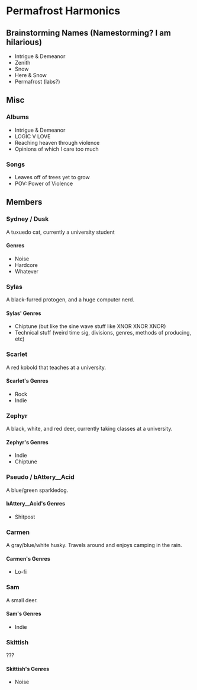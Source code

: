 # Permafrost Harmonics

## Brainstorming Names (Namestorming? I am hilarious)

- Intrigue & Demeanor
- Zenith
- Snow
- Here & Snow
- Permafrost (labs?)

## Misc

### Albums

- Intrigue & Demeanor
- LOGIC V LOVE
- Reaching heaven through violence
- Opinions of which I care too much

### Songs

- Leaves off of trees yet to grow
- POV: Power of Violence

## Members

### Sydney / Dusk

A tuxuedo cat, currently a university student

#### Genres

- Noise
- Hardcore
- Whatever

### Sylas

A black-furred protogen, and a huge computer nerd.

#### Sylas' Genres

- Chiptune (but like the sine wave stuff like XNOR XNOR XNOR)
- Technical stuff (weird time sig, divisions, genres, methods of producing, etc)

### Scarlet

A red kobold that teaches at a university.

#### Scarlet's Genres

- Rock
- Indie

### Zephyr

A black, white, and red deer, currently taking classes at a university.

#### Zephyr's Genres

- Indie
- Chiptune

### Pseudo / bAttery__Acid

A blue/green sparkledog.

#### bAttery__Acid's Genres

- Shitpost

### Carmen

A gray/blue/white husky. Travels around and enjoys camping in the rain.

#### Carmen's Genres

- Lo-fi

### Sam

A small deer.

#### Sam's Genres

- Indie

### Skittish

???

#### Skittish's Genres

- Noise
